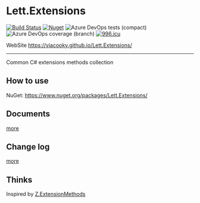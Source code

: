# Lett.Extensions

[![Build Status](https://dev.azure.com/viacooky/Lett.Extensions/_apis/build/status/Lett.Extensions%20Push%20NuGet?branchName=master)](https://dev.azure.com/viacooky/Lett.Extensions/_build/latest?definitionId=9&branchName=master)
[![Nuget](https://img.shields.io/nuget/v/Lett.Extensions.svg)](https://www.nuget.org/packages/Lett.Extensions/)
![Azure DevOps tests (compact)](https://img.shields.io/azure-devops/tests/viacooky/Lett.Extensions/9.svg)
![Azure DevOps coverage (branch)](https://img.shields.io/azure-devops/coverage/viacooky/Lett.Extensions/9/master.svg?color=9cf)
[![996.icu](https://img.shields.io/badge/link-996.icu-red.svg)](https://996.icu)

WebSite https://viacooky.github.io/Lett.Extensions/

---

Common C# extensions methods collection

## How to use

NuGet: https://www.nuget.org/packages/Lett.Extensions/

## Documents

[more](/docs)

## Change log

[more](/docs/CHANGELOG.md)

## Thinks

Inspired by [Z.ExtensionMethods](https://github.com/zzzprojects/Z.ExtensionMethods)
